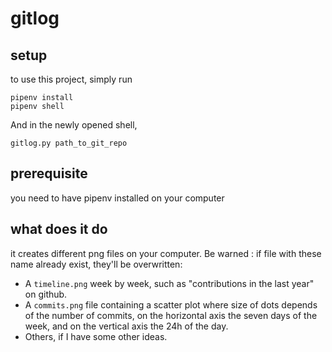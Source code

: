 # gitlog

## setup
to use this project, simply run 

    pipenv install
    pipenv shell
    
And in the newly opened shell, 

    gitlog.py path_to_git_repo
    
## prerequisite
you need to have pipenv installed on your computer

## what does it do
it creates different png files on your computer. Be warned : if file with 
these name already exist, they'll be overwritten:

- A ```timeline.png``` week by week, such as "contributions in the last year" on github.  
- A ```commits.png``` file containing a scatter plot where  size of dots depends of the number of commits, on the horizontal axis 
the seven days of the week, and on the vertical axis the 24h of the day.
- Others, if I have some other ideas.
